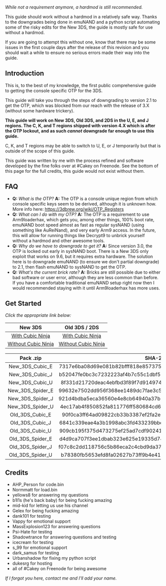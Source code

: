 *While not a requirement anymore, a hardmod is still recommended.*

This guide should work without a hardmod in a relatively safe way. Thanks to the downgrades being done in emuNAND and a python script automating some of the risky edits for the New 3DS, the guide is mostly safe for use without a hardmod.

If you are going to attempt this without one, know that there may be some issues in the first couple days after the release of this revision and you should wait a while to ensure no serious errors made their way into the guide.

## Introduction

This is, to the best of my knowledge, the first public comprehensive guide to getting the console specific OTP for the 3DS.

This guide will take you through the steps of downgrading to version 2.1 to get the OTP, which was blocked from our reach with the release of 3.X (without some hardware trickery).

**This guide will work on New 3DS, Old 3DS, and 2DS in the U, E, and J regions. The C, K, and T regions shipped with version 4.X which is after the OTP lockout, and as such *cannot* downgrade far enough to use this guide.**

C, K, and T regions may be able to switch to U, E, or J temporarily but that is outside of the scope of this guide.

This guide was written by me with the process refined and software developed by the fine folks over at #Cakey on Freenode. See the bottom of this page for the full credits, this guide would not exist without them.

## FAQ

+ **Q:** *What is the OTP?*
  **A:** The OTP is a console unique region from which console specific keys seem to be derived, although it is unknown how. More info here: https://3dbrew.org/wiki/OTP_Registers
+ **Q:** *What can I do with my OTP?*
  **A:** The OTP is a requirement to use Arm9loaderhax, which gets you, among other things, 100% boot rate, emuNAND boot speed almost as fast as regular sysNAND (using something like AuReiNand), and very early Arm9 access. In the future, this will allow for running things like Decrypt9 to unbrick yourself without a hardmod and other awesome tools.
+ **Q:** *Why do we have to downgrade to get it?*
  **A:** Since version 3.0, the OTP is locked out early in sysNAND boot. There is a New 3DS only exploit that works on 9.6, but it requires extra hardware. The solution here is to downgrade emuNAND (to ensure we don't partial downgrade) to 2.1, then flash emuNAND to sysNAND to get the OTP.
+ **Q:** *What's the current brick rate?*
  **A:** Bricks are still possible due to either bad software or user error, although they are less common than before. If you have a comfortable traditional emuNAND setup right now then I would recommended staying with it until Arm9loaderhax has more uses.

## Get Started

*Click the appropriate link below:*

New 3DS | Old 3DS / 2DS
:---: | :---:
[With Cubic Ninja](https://github.com/Plailect/OTP/blob/master/New_3DS_Cubic.md) | [With Cubic Ninja](https://github.com/Plailect/OTP/blob/master/Old_3DS_Cubic.md)
[Without Cubic Ninja](https://github.com/Plailect/OTP/blob/master/New_3DS_Spider.md) | [Without Cubic Ninja](https://github.com/Plailect/OTP/blob/master/Old_3DS_Spider.md)

Pack .zip | SHA-256
:---: | :---:
New_3DS_Cubic_E | 7317e6ba08d69e081b82bfff818e857375259965ac0154201ea027bf766954e0
New_3DS_Cubic_J | b52047fe0bc3c7232223af4b7c55c1dbf5d32d0b74e8ad351b9be3316040c488
New_3DS_Cubic_U | 8f331d21720deac4ebfbd3f89f7d914974044d1d1fb5447bdd728ef1f8049217
New_3DS_Spider_E | 99632e7502dd956f368ee1489dc7fae3c58770cb9f16b21334b88b3d26e3d85a
New_3DS_Spider_J | 921d4bdba5eca36560e4e8cb64940a37b2fc092b31e79e259815ef8a1d734b42
New_3DS_Spider_U | 4ec17ab4f850852fa811776ff580684cd6f59a6956188421ec5d92397852302f
Old_3DS_Cubic_E | 90f0ca3ff64ad09822cb33b3387ef2fa2e2702ab39bdf7dd0c9755b17dc9f7bb
Old_3DS_Cubic_J | 6841c339eae4a3b1998abc3fd433239bbe8823f8d504159e330fe241d74035f1
Old_3DS_Cubic_U | 909cb195f375d473275ef25ad7cdf90241ddb40d2c374f3746870b4b32d0317f
Old_3DS_Spider_E | d4d9ca707f3ee1dbab323e625e19335d740b567811f52ccc660353093f6fb4b1
Old_3DS_Spider_J | f07c8c2dd118756c5b86eca2c4cbd9da37299bdee1d8c45a799d375c42135c5d
Old_3DS_Spider_U | b78380fb5653efd8fa02627b73ff9b4e41a69765175cb5b5d8c4f3f95362887b

## Credits

+ AHP_Person for code.bin
+ Normmatt for load.bin
+ yellows8 for answering my questions
+ b1l1s (he's back baby) for being fucking amazing
+ mid-kid for letting us use his channel
+ Gelex for being fucking amazing
+ dank101 for testing
+ Vappy for emotional support
+ MassExplosion123 for answering questions
+ Psi-Hate for testing
+ Shadowtrance for answering questions and testing
+ icecream for testing
+ s_99 for emotional support
+ dark_samus for testing
+ Urbanshadow for fixing my python script
+ dukesrg for hosting
+ all of #Cakey on Freenode for being awesome

*If I forgot you here, contact me and I'll add your name.*
